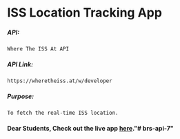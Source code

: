 # ISS Location Tracking App

##### API:
    Where The ISS At API

##### API Link:
    https://wheretheiss.at/w/developer

##### Purpose:
    To fetch the real-time ISS location.

#### Dear Students, Check out the live app [here](http://203.193.173.125/buildriseshine/api/javascript/iss)."# brs-api-7" 
